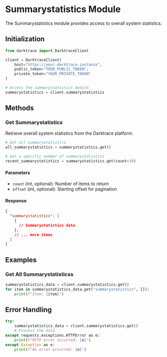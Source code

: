 # Summarystatistics Module

The Summarystatistics module provides access to overall system statistics.

## Initialization

```python
from darktrace import DarktraceClient

client = DarktraceClient(
    host="https://your-darktrace-instance",
    public_token="YOUR_PUBLIC_TOKEN",
    private_token="YOUR_PRIVATE_TOKEN"
)

# Access the summarystatistics module
summarystatistics = client.summarystatistics
```

## Methods

### Get Summarystatistics

Retrieve overall system statistics from the Darktrace platform.

```python
# Get all summarystatistics
all_summarystatistics = summarystatistics.get()

# Get a specific number of summarystatistics
recent_summarystatistics = summarystatistics.get(count=10)
```

#### Parameters

- `count` (int, optional): Number of items to return
- `offset` (int, optional): Starting offset for pagination

#### Response

```json
{
  "summarystatistics": [
    {
      // Summarystatistics data
    },
    // ... more items
  ]
}
```

## Examples

### Get All Summarystatisticss

```python
summarystatistics_data = client.summarystatistics.get()
for item in summarystatistics_data.get("summarystatistics", []):
    print(f"Item: {item}")
```

## Error Handling

```python
try:
    summarystatistics_data = client.summarystatistics.get()
    # Process the data
except requests.exceptions.HTTPError as e:
    print(f"HTTP error occurred: {e}")
except Exception as e:
    print(f"An error occurred: {e}")
```
